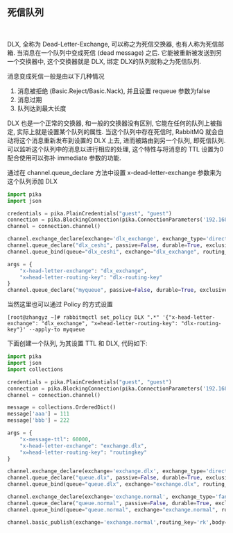 
## 死信队列

<br/>

DLX, 全称为 Dead-Letter-Exchange, 可以称之为死信交换器, 也有人称为死信邮箱. 当消息在一个队列中变成死信 (dead message) 之后. 它能被重新被发送到另一个交换器中, 这个交换器就是 DLX, 绑定 DLX的队列就称之为死信队列. 

消息变成死信一般是由以下几种情况
1) 消息被拒绝 (Basic.Reject/Basic.Nack), 并且设置 requeue 参数为false
2) 消息过期
3) 队列达到最大长度

DLX 也是一个正常的交换器, 和一般的交换器没有区别, 它能在任何的队列上被指定, 实际上就是设置某个队列的属性. 当这个队列中存在死信时, RabbitMQ 就会自动将这个消息重新发布到设置的 DLX 上去, 进而被路由到另一个队列, 即死信队列. 可以监听这个队列中的消息以进行相应的处理, 这个特性与将消息的 TTL 设置为0配合使用可以弥补 immediate 参数的功能.

通过在 channel.queue_declare 方法中设置 x-dead-letter-exchange 参数来为这个队列添加 DLX

```python
import pika
import json

credentials = pika.PlainCredentials("guest", "guest")
connection = pika.BlockingConnection(pika.ConnectionParameters('192.168.1.1', 5672, '/', credentials))
channel = connection.channel()

channel.exchange_declare(exchange='dlx_exchange', exchange_type='direct', durable=True, arguments=None)
channel.queue_declare("dlx_ceshi", passive=False, durable=True, exclusive=False, auto_delete=False, arguments=None)
channel.queue_bind(queue="dlx_ceshi", exchange="dlx_exchange", routing_key="dlx-routing-key")

args = {
    "x-head-letter-exchange": "dlx_exchange", 
    "x=head-letter-routing-key": "dlx-routing-key"
}
channel.queue_declare("myqueue", passive=False, durable=True, exclusive=False, auto_delete=False, arguments=args)
```

当然这里也可以通过 Policy 的方式设置
```shell
[root@zhangyz ~]# rabbitmqctl set_policy DLX ".*" '{"x-head-letter-exchange": "dlx_exchange", "x=head-letter-routing-key": "dlx-routing-key"}' --apply-to myqueue
```

下面创建一个队列, 为其设置 TTL 和 DLX, 代码如下:
```python
import pika
import json
import collections

credentials = pika.PlainCredentials("guest", "guest")
connection = pika.BlockingConnection(pika.ConnectionParameters('192.168.1.1', 5672, '/', credentials))
channel = connection.channel()

message = collections.OrderedDict()
message['aaa'] = 111
message['bbb'] = 222

args = {
    "x-message-ttl": 60000,
    "x-head-letter-exchange": "exchange.dlx",
    "x=head-letter-routing-key": "routingkey"
}

channel.exchange_declare(exchange='exchange.dlx', exchange_type='direct', durable=True, arguments=None)
channel.queue_declare("queue.dlx", passive=False, durable=True, exclusive=False, auto_delete=False, arguments=None)
channel.queue_bind(queue="queue.dlx", exchange="exchange.dlx", routing_key="routingkey")

channel.exchange_declare(exchange='exchange.normal', exchange_type='fanout', durable=True, arguments=None)
channel.queue_declare("queue.normal", passive=False, durable=True, exclusive=False, auto_delete=False, arguments=args)
channel.queue_bind(queue="queue.normal", exchange="exchange.normal", routing_key="")

channel.basic_publish(exchange='exchange.normal',routing_key='rk',body=json.dumps(message),properties=properties,mandatory=False,immediate=False)
```
